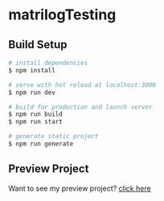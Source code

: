 # matrilogTesting

## Build Setup

```bash
# install dependencies
$ npm install

# serve with hot reload at localhost:3000
$ npm run dev

# build for production and launch server
$ npm run build
$ npm run start

# generate static project
$ npm run generate
```

## Preview Project
Want to see my preview project? [click here](https://ankasa-tailwind-shofira.netlify.app/)
